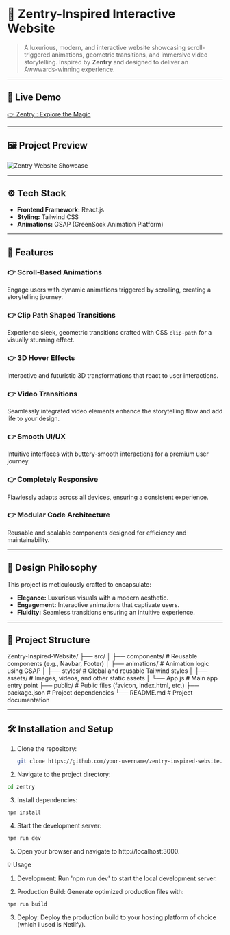 # 🌟 Zentry-Inspired Interactive Website

> A luxurious, modern, and interactive website showcasing scroll-triggered animations, geometric transitions, and immersive video storytelling. Inspired by **Zentry** and designed to deliver an Awwwards-winning experience.

---

## 🚀 **Live Demo**
[👉 Zentry : Explore the Magic](https://zentry-js.netlify.app/)

---

## 🖼️ **Project Preview**
![Zentry Website Showcase](https://your-preview-image-link.com)

---

## ⚙️ **Tech Stack**

- **Frontend Framework:** React.js
- **Styling:** Tailwind CSS
- **Animations:** GSAP (GreenSock Animation Platform)

---

## 🔋 **Features**

### 👉 Scroll-Based Animations  
Engage users with dynamic animations triggered by scrolling, creating a storytelling journey.

### 👉 Clip Path Shaped Transitions  
Experience sleek, geometric transitions crafted with CSS `clip-path` for a visually stunning effect.

### 👉 3D Hover Effects  
Interactive and futuristic 3D transformations that react to user interactions.

### 👉 Video Transitions  
Seamlessly integrated video elements enhance the storytelling flow and add life to your design.

### 👉 Smooth UI/UX  
Intuitive interfaces with buttery-smooth interactions for a premium user journey.

### 👉 Completely Responsive  
Flawlessly adapts across all devices, ensuring a consistent experience.

### 👉 Modular Code Architecture  
Reusable and scalable components designed for efficiency and maintainability.

---

## 🎨 **Design Philosophy**
This project is meticulously crafted to encapsulate:
- **Elegance:** Luxurious visuals with a modern aesthetic.
- **Engagement:** Interactive animations that captivate users.
- **Fluidity:** Seamless transitions ensuring an intuitive experience.

---

## 📂 **Project Structure**

Zentry-Inspired-Website/ ├── src/ │ ├── components/ # Reusable components (e.g., Navbar, Footer) │ ├── animations/ # Animation logic using GSAP │ ├── styles/ # Global and reusable Tailwind styles │ ├── assets/ # Images, videos, and other static assets │ └── App.js # Main app entry point ├── public/ # Public files (favicon, index.html, etc.) ├── package.json # Project dependencies └── README.md # Project documentation


---

## 🛠️ **Installation and Setup**

1. Clone the repository:
   ```bash
   git clone https://github.com/your-username/zentry-inspired-website.git
   ```
2. Navigate to the project directory:
```bash
cd zentry
```
3. Install dependencies:
```bash
npm install
```
4. Start the development server:
```bash
npm run dev
```
5. Open your browser and navigate to http://localhost:3000.

💡 Usage
1. Development:
Run 'npm run dev' to start the local development server.

2. Production Build:
Generate optimized production files with:
```bash
npm run build
```
3. Deploy:
Deploy the production build to your hosting platform of choice (which i used is Netlify).
